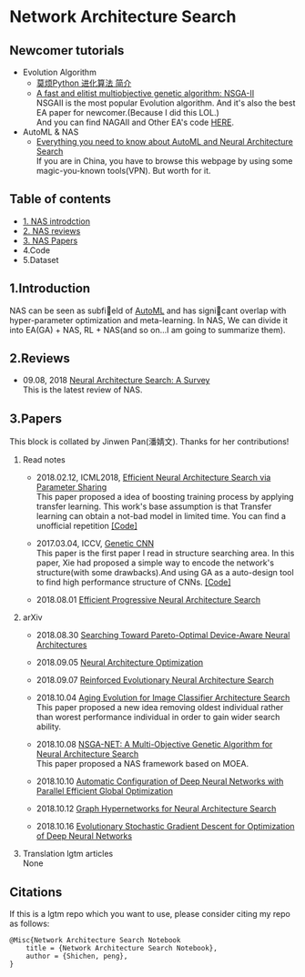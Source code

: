# Network Architecture Search 

## Newcomer tutorials 
* Evolution Algorithm
    - [莫烦Python 进化算法 简介](https://morvanzhou.github.io/tutorials/machine-learning/evolutionary-algorithm/1-01-intro/) 
    - [A fast and elitist multiobjective genetic algorithm: NSGA-II](https://ieeexplore.ieee.org/document/996017)  
    NSGAII is the most popular Evolution algorithm. And it's also the best EA paper for newcomer.(Because I did this LOL.)  
    And you can find NAGAII and Other EA's code [HERE](./Code/).
* AutoML & NAS
    - [Everything you need to know about AutoML and Neural Architecture Search](https://towardsdatascience.com/everything-you-need-to-know-about-automl-and-neural-architecture-search-8db1863682bf)  
    If you are in China, you have to browse this webpage by using some magic-you-known tools(VPN). But worth for it.


## Table of contents
* [1. NAS introdction](#1introduction)
* [2. NAS reviews](#2reviews)
* [3. NAS Papers](#3papers)
* 4.Code
* 5.Dataset

## 1.Introduction 
NAS can be seen as subfield of [AutoML](https://www.ml4aad.org/automl/) and has signicant overlap with hyper-parameter optimization and meta-learning.
In NAS, We can divide it into EA(GA) + NAS, RL + NAS(and so on...I am going to summarize them).

## 2.Reviews
* 09.08, 2018 [Neural Architecture Search: A Survey](https://arxiv.org/abs/1808.05377)  
This is the latest review of NAS.

## 3.Papers
This block is collated by Jinwen Pan(潘婧文). Thanks for her contributions!

1. Read notes
    - 2018.02.12, ICML2018, [Efficient Neural Architecture Search via Parameter Sharing](https://arxiv.org/abs/1802.03268)  
    This paper proposed a idea of boosting training process by applying transfer learning. This work's base assumption is that Transfer learning can obtain a not-bad model in limited time.
    You can find a unofficial repetition [[Code]](https://github.com/melodyguan/enas)

    - 2017.03.04, ICCV, [Genetic CNN](http://openaccess.thecvf.com/content_ICCV_2017/papers/Xie_Genetic_CNN_ICCV_2017_paper.pdf)  
    This paper is the first paper I read in structure searching area. In this paper, Xie had proposed a simple way to encode the network's structure(with some drawbacks).And using GA as a auto-design tool to find high performance structure of CNNs. [[Code]](https://github.com/aqibsaeed/Genetic-CNN)  

    - 2018.08.01 [Efficient Progressive Neural Architecture Search](https://arxiv.org/pdf/1808.00391.pdf)
    
1. arXiv
    - 2018.08.30 [Searching Toward Pareto-Optimal Device-Aware Neural Architectures](https://arxiv.org/pdf/1808.09830.pdf)

    - 2018.09.05 [Neural Architecture Optimization](https://arxiv.org/pdf/1808.07233.pdf)

    - 2018.09.07 [Reinforced Evolutionary Neural Architecture Search](https://arxiv.org/pdf/1808.00193.pdf)

    - 2018.10.04 [Aging Evolution for Image Classifier Architecture Search](https://arxiv.org/pdf/1802.01548)  
    This paper proposed a new idea removing oldest individual rather than worest performance individual in order to gain wider search ability.  
    
    - 2018.10.08 [NSGA-NET: A Multi-Objective Genetic Algorithm for Neural Architecture Search](https://arxiv.org/abs/1810.03522)  
    This paper proposed a NAS framework based on MOEA. 

    - 2018.10.10 [Automatic Configuration of Deep Neural Networks with Parallel Efficient Global Optimization](https://arxiv.org/pdf/1810.05526.pdf)
    
    - 2018.10.12 [Graph Hypernetworks for Neural Architecture Search](https://arxiv.org/pdf/1810.05749.pdf)
    
    - 2018.10.16 [Evolutionary Stochastic Gradient Descent for Optimization of Deep Neural Networks](https://arxiv.org/pdf/1810.06773.pdf)

   

1. Translation lgtm articles  
None

## Citations
If this is a lgtm repo which you want to use, please consider citing my repo as follows:


```
@Misc{Network Architecture Search Notebook
    title = {Network Architecture Search Notebook},
    author = {Shichen, peng},  
}
```
